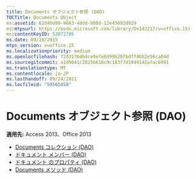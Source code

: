 ```yaml
---
title: Documents オブジェクト参照 (DAO)
TOCTitle: Documents Object
ms:assetid: 62d40d09-9083-4ddd-b08d-12e45092d029
ms:mtpsurl: https://msdn.microsoft.com/library/Dn142217(v=office.15)
ms:contentKeyID: 52072705
ms.date: 09/18/2015
mtps_version: v=office.15
ms.localizationpriority: medium
ms.openlocfilehash: 72d31764b4ce9efe8d99b28fbdff48b2e56ca84d
ms.sourcegitcommit: a1d9041c20256616c9c183f7d1049142a7ac6991
ms.translationtype: MT
ms.contentlocale: ja-JP
ms.lasthandoff: 09/24/2021
ms.locfileid: "59565458"
---
```

# <a name="documents-object-reference-dao"></a>Documents オブジェクト参照 (DAO)

**適用先:** Access 2013、Office 2013

- [Documents コレクション (DAO)](documents-collection-dao.md)
- [ドキュメント メンバー (DAO)](documents-members-dao.md)
- [ドキュメント のプロパティ (DAO)](documents-properties-dao.md)
- [Documents メソッド (DAO)](documents-methods-dao.md)


